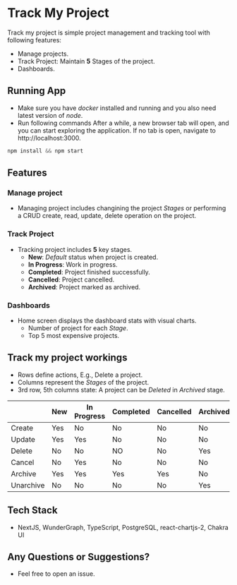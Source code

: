 # Track My Project

Track my project is simple project management and tracking tool with following features:

- Manage projects.
- Track Project: Maintain **5** Stages of the project.
- Dashboards.

## Running App
- Make sure you have *docker* installed and running and you also need latest version of *node*.
- Run following commands After a while, a new browser tab will open, and you can start exploring the application. If no tab is open, navigate to http://localhost:3000.
```js
npm install && npm start
```
## Features

### Manage project

- Managing project includes changining the project *Stages* or performing a CRUD create, read, update, delete operation on the project.

### Track Project

- Tracking project includes **5** key stages.
  - **New**: _Default_ status when project is created.
  - **In Progress**: Work in progress.
  - **Completed**: Project finished successfully.
  - **Cancelled**: Project cancelled.
  - **Archived**: Project marked as archived.

### Dashboards

- Home screen displays the dashboard stats with visual charts.
  - Number of project for each *Stage*.
  - Top 5 most expensive projects.

## Track my project workings
- Rows define actions, E.g., Delete a project.
- Columns represent the *Stages* of the project.
- 3rd row, 5th columns state: A project can be *Deleted* in *Archived* stage.


|           	| New 	| In Progress 	| Completed 	| Cancelled 	| Archived 	|
|-----------	|-----	|-------------	|-----------	|-----------	|----------	|
| Create    	| Yes 	| No          	| No        	| No        	| No       	|
| Update    	| Yes 	| Yes         	| No        	| No        	| No       	|
| Delete    	| No  	| No          	| NO        	| No        	| Yes      	|
| Cancel    	| No  	| Yes         	| No        	| No        	| No       	|
| Archive   	| Yes 	| Yes         	| Yes       	| Yes       	| No       	|
| Unarchive 	| No  	| No          	| No        	| No        	| Yes      	|

## Tech Stack
- NextJS, WunderGraph, TypeScript, PostgreSQL, react-chartjs-2, Chakra UI

## Any Questions or Suggestions?
- Feel free to open an issue.

